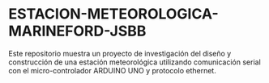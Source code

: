 # ESTACION-METEOROLOGICA-MARINEFORD-JSBB
Este repositorio muestra un proyecto de investigación del diseño y construcción de una estación meteorológica  utilizando comunicación serial con el micro-controlador ARDUINO UNO y protocolo ethernet.
